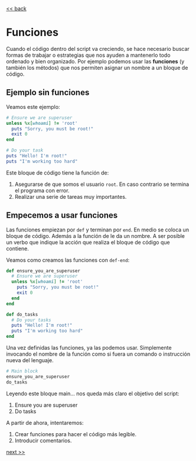 [<< back](README.md)

# Funciones

Cuando el código dentro del script va creciendo, se hace necesario buscar formas de trabajar o estrategias que nos ayuden a mantenerlo todo ordenado y bien organizado. Por ejemplo podemos usar las **funciones** (y también los métodos) que nos permiten asignar un nombre a un bloque de código.

## Ejemplo sin funciones

Veamos este ejemplo:

```ruby
# Ensure we are superuser
unless %x[whoami] != 'root'
  puts "Sorry, you must be root!"
  exit 0
end

# Do your task
puts "Hello! I'm root!"
puts "I'm working too hard"
```

Este bloque de código tiene la función de:
1. Asegurarse de que somos el usuario `root`. En caso contrario se termina el programa con error.
2. Realizar una serie de tareas muy importantes.

## Empecemos a usar funciones

Las funciones empiezan por `def` y terminan por `end`. En medio se coloca un bloque de código. Además a la función de le da un nombre. A ser posible un verbo que indique la acción que realiza el bloque de código que contiene.

Veamos como creamos las funciones con `def-end`:

```ruby
def ensure_you_are_superuser
  # Ensure we are superuser
  unless %x[whoami] != 'root'
    puts "Sorry, you must be root!"
    exit 0
  end
end

def do_tasks
  # Do your tasks
  puts "Hello! I'm root!"
  puts "I'm working too hard"
end
```

Una vez definidas las funciones, ya las podemos usar. Simplemente invocando el nombre de la función como si fuera un comando o instrucción nueva del lenguaje.

```ruby
# Main block
ensure_you_are_superuser
do_tasks
```

Leyendo este bloque main... nos queda más claro el objetivo del script:
1. Ensure you are superuser
2. Do tasks

A partir de ahora, intentaremos:
1. Crear funciones para hacer el código más legible.
2. Introducir comentarios.

[next >>](instalar-software.md)
